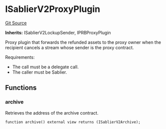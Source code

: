 # ISablierV2ProxyPlugin

[Git Source](https://github.com/sablier-labs/v2-periphery/blob/a17edc8e290789f96ef9ddaf0e4d1c99d8ce1acf/docs/contracts/v2/reference/periphery/interfaces)

**Inherits:** ISablierV2LockupSender, IPRBProxyPlugin

Proxy plugin that forwards the refunded assets to the proxy owner when the recipient cancels a stream whose sender is
the proxy contract.

Requirements:

- The call must be a delegate call.
- The caller must be Sablier.

## Functions

### archive

Retrieves the address of the archive contract.

```solidity
function archive() external view returns (ISablierV2Archive);
```
